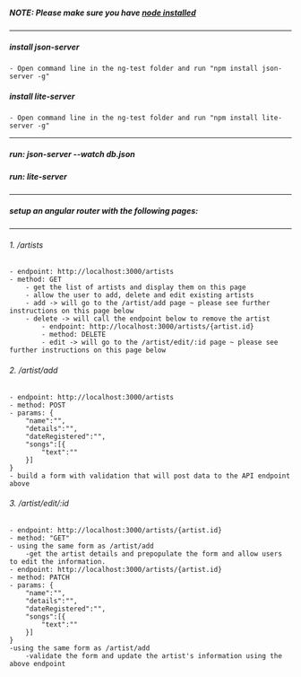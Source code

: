 ##### NOTE: Please make sure you have [node installed](https://nodejs.org/en/)
****

##### install json-server
    - Open command line in the ng-test folder and run "npm install json-server -g"
##### install lite-server
    - Open command line in the ng-test folder and run "npm install lite-server -g"
____
##### run: json-server --watch db.json
##### run: lite-server
____

##### setup an angular router with the following pages:
____

###### 1.  /artists
    - endpoint: http://localhost:3000/artists
    - method: GET
        - get the list of artists and display them on this page
        - allow the user to add, delete and edit existing artists
        - add -> will go to the /artist/add page ~ please see further instructions on this page below
        - delete -> will call the endpoint below to remove the artist
            - endpoint: http://localhost:3000/artists/{artist.id}
            - method: DELETE
            - edit -> will go to the /artist/edit/:id page ~ please see further instructions on this page below



###### 2.  /artist/add
    - endpoint: http://localhost:3000/artists
    - method: POST
    - params: {
        "name":"",
        "details":"",
        "dateRegistered":"",
        "songs":[{
            "text":""
        }]
    }
    - build a form with validation that will post data to the API endpoint above


###### 3.  /artist/edit/:id
    - endpoint: http://localhost:3000/artists/{artist.id}
    - method: "GET"
    - using the same form as /artist/add
        -get the artist details and prepopulate the form and allow users to edit the information.
    - endpoint: http://localhost:3000/artists/{artist.id}
    - method: PATCH
    - params: {
        "name":"",
        "details":"",
        "dateRegistered":"",
        "songs":[{
            "text":""
        }]
    }
    -using the same form as /artist/add
        -validate the form and update the artist's information using the above endpoint
